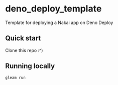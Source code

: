 # deno_deploy_template

Template for deploying a Nakai app on Deno Deploy

## Quick start

Clone this repo :^)

## Running locally

```sh
gleam run
```
